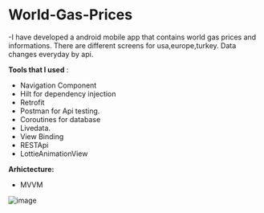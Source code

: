 # World-Gas-Prices

-I have developed a android mobile app that contains world gas prices and informations.
There are different screens for usa,europe,turkey. Data changes everyday by api.

**Tools that I used** :

- Navigation Component
- Hilt for dependency injection
- Retrofit 
- Postman for Api testing.
- Coroutines for database
- Livedata.
- View Binding
- RESTApi
- LottieAnimationView

**Arhictecture:**

- MVVM

![image](https://user-images.githubusercontent.com/64928807/214137273-3ed73d25-0cbc-439a-aa28-a9655b04be1c.png)
